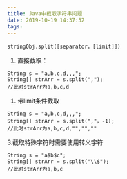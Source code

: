 ```yaml
---
title: Java中截取字符串问题
date: 2019-10-19 14:37:52
tags:
---
```


```
stringObj.split([separator，[limit]]) 
```

1. 直接截取：

```
String s = "a,b,c,d,,,";
String[] strArr = s.split(",");
//此时strArr为a,b,c,d
```

1. 带limit条件截取

```
String s = "a,b,c,d,,,";
String[] strArr = s.split(","，-1);
//此时strArr为a,b,c,d,"","",""
```

3.截取特殊字符时需要使用转义字符

```
String s = "a$b$c";
String[] strArr = s.split("\\$");
//此时strArr为a,b,c
```
